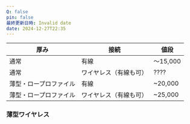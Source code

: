```yaml
---
Q: false
pin: false
最終更新日時: Invalid date
date: 2024-12-27T22:35
---
```

  

  

  

  

|厚み|接続|値段|
|---|---|---|
|通常|有線|～15,000|
|通常|ワイヤレス（有線も可）|????|
|薄型・ロープロファイル|有線|~20,000|
|薄型・ロープロファイル|ワイヤレス（有線も可）|~25,000|

  

  

  

### 薄型ワイヤレス